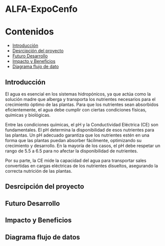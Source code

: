 # ALFA-ExpoCenfo

# Contenidos
- [Introducción](#Introducción)
- [Desrcipción del proyecto](#Desrcipcióndelproyecto)
- [Futuro Desarrollo](#FuturoDesarrollo)
- [Impacto y Beneficios](#ImpactoyBeneficios)
- [Diagrama flujo de dato](#Diagramaflujodedatos)


## Introducción

El agua es esencial en los sistemas hidropónicos, ya que actúa como la solución madre que alberga y transporta los nutrientes necesarios para el crecimiento óptimo de las plantas. Para que los nutrientes sean absorbidos eficientemente, el agua debe cumplir con ciertas condiciones físicas, químicas y biológicas. 

Entre las condiciones químicas, el pH y la Conductividad Eléctrica (CE) son fundamentales. El pH determina la disponibilidad de esos nutrientes para las plantas. Un pH adecuado garantiza que los nutrientes estén en una forma que las plantas puedan absorber fácilmente, optimizando su crecimiento y desarrollo. En la mayoría de los casos, el pH debe respetar un rango de 5.5 a 6.5 para no afectar la disponibilidad de nutrientes. 

Por su parte, la CE mide la capacidad del agua para transportar sales convertidas en cargas eléctricas de los nutrientes disueltos, asegurando la correcta nutrición de las plantas. 


## Desrcipción del proyecto


## Futuro Desarrollo


## Impacto y Beneficios


## Diagrama flujo de datos


